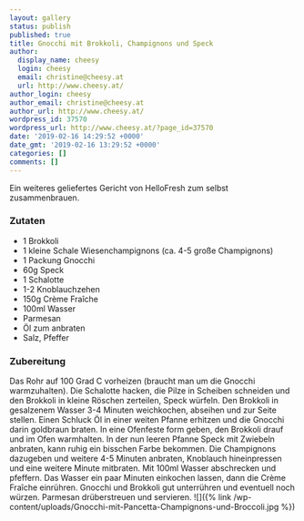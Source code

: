 ```yaml
---
layout: gallery
status: publish
published: true
title: Gnocchi mit Brokkoli, Champignons und Speck
author:
  display_name: cheesy
  login: cheesy
  email: christine@cheesy.at
  url: http://www.cheesy.at/
author_login: cheesy
author_email: christine@cheesy.at
author_url: http://www.cheesy.at/
wordpress_id: 37570
wordpress_url: http://www.cheesy.at/?page_id=37570
date: '2019-02-16 14:29:52 +0000'
date_gmt: '2019-02-16 13:29:52 +0000'
categories: []
comments: []
---
```

Ein weiteres geliefertes Gericht von HelloFresh zum selbst zusammenbrauen.
### Zutaten
- 1 Brokkoli
- 1 kleine Schale Wiesenchampignons (ca. 4-5 große Champignons)
- 1 Packung Gnocchi
- 60g Speck
- 1 Schalotte
- 1-2 Knoblauchzehen
- 150g Crème Fraîche
- 100ml Wasser
- Parmesan
- Öl zum anbraten
- Salz, Pfeffer
### Zubereitung
Das Rohr auf 100 Grad C vorheizen (braucht man um die Gnocchi warmzuhalten). Die Schalotte hacken, die Pilze in Scheiben schneiden und den Brokkoli in kleine Röschen zerteilen, Speck würfeln.
Den Brokkoli in gesalzenem Wasser 3-4 Minuten weichkochen, abseihen und zur Seite stellen.
Einen Schluck Öl in einer weiten Pfanne erhitzen und die Gnocchi darin goldbraun braten. In eine Ofenfeste form geben, den Brokkoli drauf und im Ofen warmhalten.
In der nun leeren Pfanne Speck mit Zwiebeln anbraten, kann ruhig ein bisschen Farbe bekommen. Die Champignons dazugeben und weitere 4-5 Minuten anbraten, Knoblauch hineinpressen und eine weitere Minute mitbraten. Mit 100ml Wasser abschrecken und pfeffern. Das Wasser ein paar Minuten einkochen lassen, dann die Crème Fraîche einrühren. Gnocchi und Brokkoli gut unterrühren und eventuell noch würzen.
Parmesan drüberstreuen und servieren.
![]({% link /wp-content/uploads/Gnocchi-mit-Pancetta-Champignons-und-Broccoli.jpg %})

